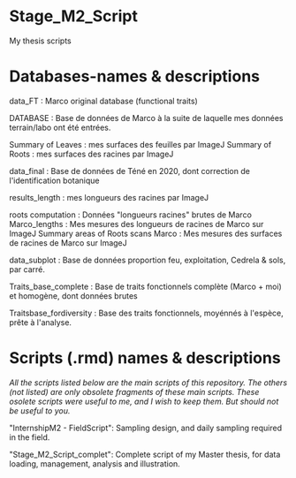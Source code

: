 # Stage_M2_Script
My thesis scripts



# Databases-names & descriptions

data_FT : Marco original database (functional traits)

DATABASE : Base de données de Marco à la suite de laquelle mes données terrain/labo ont été entrées.

Summary of Leaves : mes surfaces des feuilles par ImageJ
Summary of Roots : mes surfaces des racines par ImageJ

data_final : Base de données de Téné en 2020, dont correction de l'identification botanique

results_length : mes longueurs des racines par ImageJ

roots computation : Données "longueurs racines" brutes de Marco
Marco_lengths : Mes mesures des longueurs de racines de Marco sur ImageJ
Summary areas of Roots scans Marco : Mes mesures des surfaces de racines de Marco sur ImageJ

data_subplot : Base de données proportion feu, exploitation, Cedrela & sols, par carré.

Traits_base_complete : Base de traits fonctionnels complète (Marco + moi) et homogène, dont données brutes

Traitsbase_fordiversity :  Base des traits fonctionnels, moyénnés à l'espèce, prête à l'analyse.



# Scripts (.rmd) names & descriptions

*All the scripts listed below are the main scripts of this repository. The others (not listed) are only obsolete fragments of these main scripts. These osolete scripts were useful to me, and I wish to keep them. But should not be useful to you.*

"InternshipM2 - FieldScript": Sampling design, and daily sampling required in the field.

"Stage_M2_Script_complet": Complete script of my Master thesis, for data loading, management, analysis and illustration.


